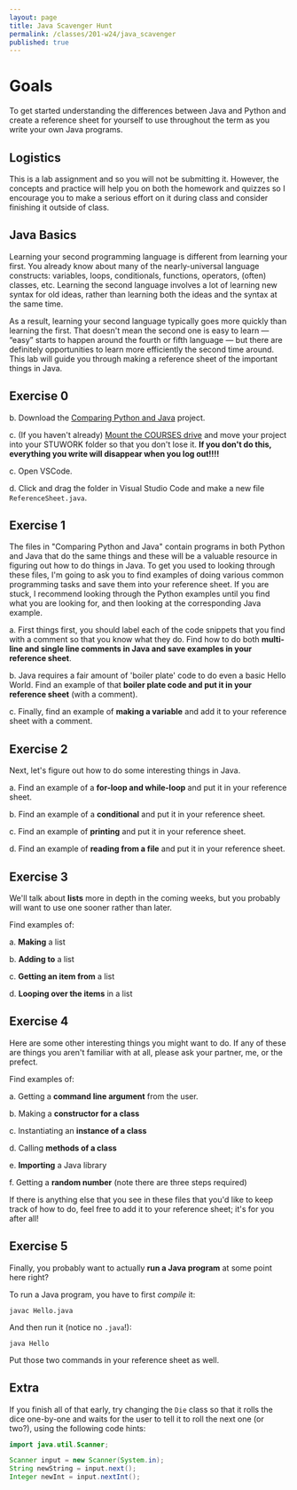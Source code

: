 ```yaml
---
layout: page
title: Java Scavenger Hunt
permalink: /classes/201-w24/java_scavenger
published: true
---
```


# Goals
To get started understanding the differences between Java and Python and create a reference sheet for yourself to use throughout the term as you write your own Java programs.

## Logistics
This is a lab assignment and so you will not be submitting it. However, the concepts and practice will help you on both the homework and quizzes so I encourage you to make a serious effort on it during class and consider finishing it outside of class.

## Java Basics
Learning your second programming language is different from learning your first.
You already know about many of the nearly-universal language constructs: variables, loops, conditionals, functions, operators, (often) classes, etc. Learning the second language involves a lot of learning new syntax for old ideas, rather than learning both the ideas and the syntax at the same time.

As a result, learning your second language typically goes more quickly than learning the first. 
That doesn't mean the second one is easy to learn — “easy” starts to happen around the fourth or fifth language — but there are definitely opportunities to learn more efficiently the second time around.
This lab will guide you through making a reference sheet of the important things in Java.

## Exercise 0

b. Download the [Comparing Python and Java](Comparing-Python-and-Java.zip) project.

c. (If you haven't already) [Mount the COURSES drive](https://stolafcarleton.teamdynamix.com/TDClient/3356/Portal/KB/ArticleDet?ID=152558) and move your project into your STUWORK folder so that you don't lose it. **If you don't do this, everything you write will disappear when you log out!!!!**

c. Open VSCode.

d. Click and drag the folder in Visual Studio Code and make a new file `ReferenceSheet.java`. 

## Exercise 1
The files in "Comparing Python and Java" contain programs in both Python and Java that do the same things and these will be a valuable resource in figuring out how to do things in Java. 
To get you used to looking through these files, I'm going to ask you to find examples of doing various common programming tasks and save them into your reference sheet.
If you are stuck, I recommend looking through the Python examples until you find what you are looking for, and then looking at the corresponding Java example.

a. First things first, you should label each of the code snippets that you find with a comment so that you know what they do. Find how to do both **multi-line and single line comments in Java and save examples in your reference sheet**.

b. Java requires a fair amount of 'boiler plate' code to do even a basic Hello World. Find an example of that **boiler plate code and put it in your reference sheet** (with a comment).

c. Finally, find an example of **making a variable** and add it to your reference sheet with a comment.

## Exercise 2
Next, let's figure out how to do some interesting things in Java.

a. Find an example of a **for-loop and while-loop** and put it in your reference sheet.

b. Find an example of a **conditional** and put it in your reference sheet.

c. Find an example of **printing** and put it in your reference sheet.

d. Find an example of **reading from a file** and put it in your reference sheet.

## Exercise 3
We'll talk about **lists** more in depth in the coming weeks, but you probably will want to use one sooner rather than later.

Find examples of:

a. **Making** a list

b. **Adding to** a list

c. **Getting an item from** a list

d. **Looping over the items** in a list

## Exercise 4
Here are some other interesting things you might want to do.
If any of these are things you aren't familiar with at all, please ask your partner, me, or the prefect.

Find examples of:

a. Getting a **command line argument** from the user.

b. Making a **constructor for a class**

c. Instantiating an **instance of a class**

d. Calling **methods of a class**

e. **Importing** a Java library

f. Getting a **random number** (note there are three steps required)

If there is anything else that you see in these files that you'd like to keep track of how to do, feel free to add it to your reference sheet; it's for you after all!

## Exercise 5
Finally, you probably want to actually **run a Java program** at some point here right?

To run a Java program, you have to first *compile* it:
```
javac Hello.java
```

And then run it (notice no `.java`!):
```
java Hello
```

Put those two commands in your reference sheet as well.

## Extra
If you finish all of that early, try changing the `Die` class so that it rolls the dice one-by-one and waits for the user to tell it to roll the next one (or two?), using the following code hints:

```java
import java.util.Scanner;

Scanner input = new Scanner(System.in);
String newString = input.next();
Integer newInt = input.nextInt();
```
